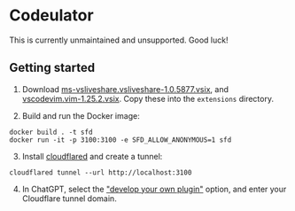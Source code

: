 # Codeulator

This is currently unmaintained and unsupported. Good luck!

## Getting started

1. Download [ms-vsliveshare.vsliveshare-1.0.5877.vsix](https://marketplace.visualstudio.com/items?itemName=MS-vsliveshare.vsliveshare&ssr=false#version-history), and [vscodevim.vim-1.25.2.vsix](https://marketplace.visualstudio.com/items?itemName=vscodevim.vim&ssr=false#version-history). Copy these into the `extensions` directory.

2. Build and run the Docker image:

```shell
docker build . -t sfd
docker run -it -p 3100:3100 -e SFD_ALLOW_ANONYMOUS=1 sfd
```

3. Install [cloudflared](https://developers.cloudflare.com/cloudflare-one/connections/connect-networks/downloads/) and create a tunnel:

```shell
cloudflared tunnel --url http://localhost:3100
```

4. In ChatGPT, select the ["develop your own plugin"](https://platform.openai.com/docs/plugins/getting-started) option, and enter your Cloudflare tunnel domain.
